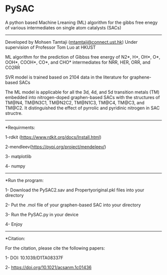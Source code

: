 # PySAC
A python based Machine Lreaning (ML) algorithm for the gibbs free enegy of various intermediates on single atom catalysts (SACs)
************************************************************
Developed by Mohsen Tamtaji (mtamtaji@connect.ust.hk) Under supervision of Professor Tom Luo at HKUST

ML algorithm for the prediction of Gibbss free energy of N2*, H*, OH*, O*, OOH*, COOH*, CO*, and CHO* intermediates for NRR, HER, ORR, and CO2RR

SVR model is trained based on 2104 data in the literature for graphene-based SACs

The ML model is applicable for all the 3d, 4d, and 5d transition metals (TM) embedded into nitrogen-doped graphen-based SACs with the structures of TM@N4, TM@N3C1, TM@N2C2, TM@N1C3, TM@C4, TM@C3, and TM@C2. It distinguished the effect of pyrrolic and pyridinic nitrogen in SAC structre.

************************************************************

*Requirments:

1-rdkit (https://www.rdkit.org/docs/Install.html)

2-mendleev(https://pypi.org/project/mendeleev/)

3- matplotlib

4- numpy

************************************************************

*Run the program:

1- Download the PySAC2.sav and Propertyoriginal.pkl files into your directory

2- Put the .mol file of your graphen-based SAC into your directory

3- Run the PySAC.py in your device

4- Enjoy

************************************************************

*Citation:

For the citation, please cite the following papers:

1- DOI: 10.1039/D1TA08337F 

2- https://doi.org/10.1021/acsanm.1c01436
